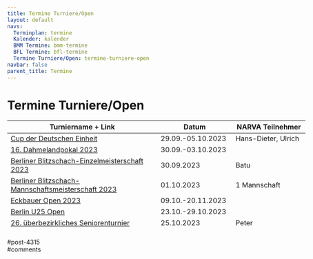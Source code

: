 ```yaml
---
title: Termine Turniere/Open 
layout: default
navs:
  Terminplan: termine
  Kalender: kalender
  BMM Termine: bmm-termine
  BFL Termine: bfl-termine
  Termine Turniere/Open: termine-turniere-open
navbar: false
parent_title: Termine
---
```

<div class="post-4315 page type-page status-publish hentry" id="post-4315">
<h1 class="entry-title">Termine Turniere/Open</h1>
<div class="entry-content">
<table class="clean swiss footable" style="height: 258px; width: 790px;">
<thead>
<tr style="height: 18px;">
<th style="width: 332px; height: 18px;">Turniername + Link</th>
<th style="width: 158px; height: 18px;">Datum</th>
<th nowrap="nowrap" style="width: 154px; height: 18px;">NARVA Teilnehmer</th>
</tr>
</thead>
<tbody>
<tr style="height: 24px;">
<td><a href="https://www.deutschlandcup.org/" rel="noopener" target="_blank">Cup der Deutschen Einheit</a></td>
<td>29.09.-05.10.2023</td>
<td>Hans-Dieter, Ulrich</td>
</tr>
<tr style="height: 24px;">
<td><a href="https://www.schachverein-wildau.de/pdf/ausschreibung_16_dahmelandpokal2023.pdf" rel="noopener" target="_blank">16. Dahmelandpokal 2023</a></td>
<td>30.09.-03.10.2023</td>
<td></td>
</tr>
<tr style="height: 24px;">
<td><a href="https://www.berlinerschachverband.de/files/SpA/20230706%20BBEM%202023%20-%20Ausschreibung.pdf" rel="noopener" target="_blank">Berliner Blitzschach-Einzelmeisterschaft 2023</a></td>
<td>30.09.2023</td>
<td>Batu</td>
</tr>
<tr style="height: 24px;">
<td><a href="https://www.berlinerschachverband.de/files/SpA/20230706%20BBMM%202023%20-%20Ausschreibung.pdf" rel="noopener" target="_blank">Berliner Blitzschach-Mannschaftsmeisterschaft 2023</a></td>
<td>01.10.2023</td>
<td>1 Mannschaft</td>
</tr>
<tr style="height: 24px;">
<td><a href="https://bsg-eckbauer.de/berichte/open2023/open2023.php" rel="noopener" target="_blank">Eckbauer Open 2023</a></td>
<td>09.10.-20.11.2023</td>
<td></td>
</tr>
<tr style="height: 24px;">
<td><a href="https://u25chess.com/de/" rel="noopener" target="_blank">Berlin U25 Open</a></td>
<td>23.10.-29.10.2023</td>
<td></td>
</tr>
<tr style="height: 24px;">
<td><a href="https://www.berlinerschachverband.de/entry/26-ueberbezirkliches-seniorenturnier-am-25-oktober-2023.html" rel="noopener" target="_blank">26. überbezirkliches Seniorenturnier</a></td>
<td>25.10.2023</td>
<td>Peter</td>
</tr>
<tr style="height: 24px;">
<td><a href="https://www.narva-schach.de/wordpress/kurt-richter-turnier/2023-2/"><strong>Kurt-Richter-Gedenkturnier 2023</strong></a></td>
<td>27.10.-29.10.2023</td>
<td>viele</td>
</tr>
<tr style="height: 24px;">
<td><a href="http://www.falkenseer-open.de/" rel="noopener" target="_blank">Falkenseer Open 2023</a></td>
<td>03.11.-05.11.2023</td>
<td></td>
</tr>
<tr style="height: 24px;">
<td><a href="https://www.dsam-cup.de/" rel="noopener" target="_blank">DSAM Düsseldorf</a> <strong><span style="font-size: 8pt;"><em>Samstag bis Montag</em></span></strong></td>
<td>16.12.-18.12.2023 !!</td>
<td></td>
</tr>
<tr style="height: 24px;">
<td><strong>Weihnachts-Festival 2023</strong><br/>
<a href="http://www.zitaschach.de/wp-content/uploads/2023/05/Ausschreibung_WF_960.pdf" rel="noopener" target="_blank">Weihnachts-960</a><br/>
<a href="http://www.zitaschach.de/wp-content/uploads/2023/05/Ausschreibung_WF_Open.pdf" rel="noopener" target="_blank">Spandauer Weihnachtsopen</a><br/>
<a href="http://www.zitaschach.de/wp-content/uploads/2023/05/Ausschreibung_WF_Blitz.pdf" rel="noopener" target="_blank">Weihnachts-Blitz</a></td>
<td>22.12.-30.12.2023<br/>
22.12.2023<br/>
27.-30.12.2023<br/>
30.12.2023</td>
<td></td>
</tr>
<tr style="height: 24px;">
<td><a href="https://www.dsam-cup.de/" rel="noopener" target="_blank">DSAM Potsdam</a></td>
<td>05.01.-07.01.2024</td>
<td></td>
</tr>
<tr style="height: 24px;">
<td><a href="https://www.dsam-cup.de/" rel="noopener" target="_blank">DSAM Bad Wildungen</a></td>
<td>26.01.-28.01.2024</td>
<td></td>
</tr>
<tr style="height: 24px;">
<td><a href="https://www.dsam-cup.de/" rel="noopener" target="_blank">DSAM Magdeburg</a></td>
<td>01.03.-03.03.2024</td>
<td></td>
</tr>
<tr style="height: 24px;">
<td><a href="https://www.dsam-cup.de/" rel="noopener" target="_blank">DSAM Darmstadt</a></td>
<td>19.04.-21.04.2024</td>
<td></td>
</tr>
<tr style="height: 24px;">
<td><a href="https://www.dsam-cup.de/" rel="noopener" target="_blank">DSAM Travemünde</a></td>
<td>24.05.-26.05.2024</td>
<td></td>
</tr>
</tbody>
</table>
</div><!-- .entry-content -->
</div> #post-4315 
<div id="comments">
</div> #comments 
